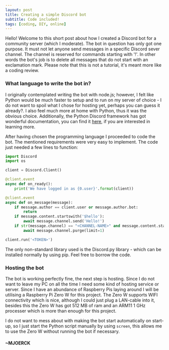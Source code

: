 ```yaml
---
layout: post
title: Creating a simple Discord bot
subtitle: Code included!
tags: [coding, DIY, online]
---
```


Hello! Welcome to this short post about how I created a Discord bot for a community server (which I moderate). The bot in question has only got one purpose. It must not let anyone send messages in a specific Discord sever channel. The channel is reserved for commands starting with '!'. In other words the bot's job is to delete all messages that do not start with an exclamation mark. Please note that this is not a tutorial, it's meant more like a coding review.

### What language to write the bot in?

I originally contemplated writing the bot with node.js; however, I felt like Python would be much faster to setup and to run on my server of choice - I do not want to spoil what I chose for hosting yet, perhaps you can guess it already?. I also feel much more at home with Python, thus it was the obvious choice.
Additionally, the Python Discord framework has got wonderful documentation, you can find it [here](https://Discordpy.readthedocs.io/en/latest/api.html), if you are interested in learning more.

After having chosen the programming language I proceeded to code the bot. The mentioned requirements were very easy to implement. The code just needed a few lines to function:

```python
import Discord
import os

client = Discord.Client()

@client.event
async def on_ready():
    print('We have logged in as {0.user}'.format(client))

@client.event
async def on_message(message):
    if message.author == client.user or message.author.bot:
        return
    if message.content.startswith('$hello'):
        await message.channel.send('Hello!')
    if str(message.channel) == "<CHANNEL-NAME>" and message.content.startswith('!') != True:
        await message.channel.purge(limit=1)

client.run('<TOKEN>')
```

The only non-standard library used is the Discord.py library - which can be installed normally by using pip. Feel free to borrow the code.

### Hosting the bot
The bot is working perfectly fine, the next step is hosting. Since I do not want to leave my PC on all the time I need some kind of hosting service or server. Since I have an abundance of Raspberry Pis laying around I will be utilising a Raspberry Pi Zero W for this project. The Zero W supports WIFI connectivity which is nice, although I could just plug a LAN-cable into it, besides this the Zero W has got 512 MB of ram and an ARM11 1 GHz processer which is more than enough for this project.

I do not want to mess about with making the bot start automatically on start-up, so I just start the Python script manually by using ```screen```, this allows me to use the Zero W without running the bot if necessary.

#### ~MJOERCK
